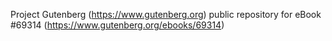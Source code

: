 Project Gutenberg (https://www.gutenberg.org) public repository for
eBook #69314 (https://www.gutenberg.org/ebooks/69314)
